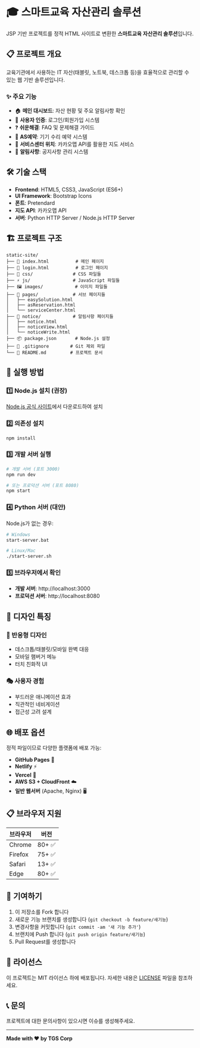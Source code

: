 # 🎓 스마트교육 자산관리 솔루션

JSP 기반 프로젝트를 정적 HTML 사이트로 변환한 **스마트교육 자산관리 솔루션**입니다.

## 📋 프로젝트 개요

교육기관에서 사용하는 IT 자산(태블릿, 노트북, 데스크톱 등)을 효율적으로 관리할 수 있는 웹 기반 솔루션입니다.

### ✨ 주요 기능

- 🏠 **메인 대시보드**: 자산 현황 및 주요 알림사항 확인
- 🔐 **사용자 인증**: 로그인/회원가입 시스템
- ❓ **쉬운해결**: FAQ 및 문제해결 가이드
- 🔧 **AS예약**: 기기 수리 예약 시스템
- 📍 **서비스센터 위치**: 카카오맵 API를 활용한 지도 서비스
- 📢 **알림사항**: 공지사항 관리 시스템

## 🛠 기술 스택

- **Frontend**: HTML5, CSS3, JavaScript (ES6+)
- **UI Framework**: Bootstrap Icons
- **폰트**: Pretendard
- **지도 API**: 카카오맵 API
- **서버**: Python HTTP Server / Node.js HTTP Server

## 🏗 프로젝트 구조

```
static-site/
├── 📄 index.html          # 메인 페이지
├── 🔐 login.html          # 로그인 페이지
├── 🎨 css/               # CSS 파일들
├── ⚡ js/                # JavaScript 파일들
├── 🖼️ images/            # 이미지 파일들
├── 📁 pages/             # 서브 페이지들
│   ├── easySolution.html
│   ├── asReservation.html
│   └── serviceCenter.html
├── 📢 notice/            # 알림사항 페이지들
│   ├── notice.html
│   ├── noticeView.html
│   └── noticeWrite.html
├── 📦 package.json       # Node.js 설정
├── 🐙 .gitignore        # Git 제외 파일
└── 📖 README.md         # 프로젝트 문서
```

## 🚀 실행 방법

### 1️⃣ Node.js 설치 (권장)
[Node.js 공식 사이트](https://nodejs.org/)에서 다운로드하여 설치

### 2️⃣ 의존성 설치
```bash
npm install
```

### 3️⃣ 개발 서버 실행
```bash
# 개발 서버 (포트 3000)
npm run dev

# 또는 프로덕션 서버 (포트 8080)
npm start
```

### 4️⃣ Python 서버 (대안)
Node.js가 없는 경우:
```bash
# Windows
start-server.bat

# Linux/Mac
./start-server.sh
```

### 5️⃣ 브라우저에서 확인
- **개발 서버**: http://localhost:3000
- **프로덕션 서버**: http://localhost:8080

## 🎨 디자인 특징

### 📱 반응형 디자인
- 데스크톱/태블릿/모바일 완벽 대응
- 모바일 햄버거 메뉴
- 터치 친화적 UI

### 🎭 사용자 경험
- 부드러운 애니메이션 효과
- 직관적인 네비게이션
- 접근성 고려 설계

## 🌐 배포 옵션

정적 파일이므로 다양한 플랫폼에 배포 가능:

- **GitHub Pages** 🐙
- **Netlify** ⚡
- **Vercel** 🔺
- **AWS S3 + CloudFront** ☁️
- **일반 웹서버** (Apache, Nginx) 🖥️

## 📋 브라우저 지원

| 브라우저 | 버전 |
|---------|------|
| Chrome | 80+ ✅ |
| Firefox | 75+ ✅ |
| Safari | 13+ ✅ |
| Edge | 80+ ✅ |

## 🤝 기여하기

1. 이 저장소를 Fork 합니다
2. 새로운 기능 브랜치를 생성합니다 (`git checkout -b feature/새기능`)
3. 변경사항을 커밋합니다 (`git commit -am '새 기능 추가'`)
4. 브랜치에 Push 합니다 (`git push origin feature/새기능`)
5. Pull Request를 생성합니다

## 📝 라이선스

이 프로젝트는 MIT 라이선스 하에 배포됩니다. 자세한 내용은 [LICENSE](LICENSE) 파일을 참조하세요.

## 📞 문의

프로젝트에 대한 문의사항이 있으시면 이슈를 생성해주세요.

---

**Made with ❤️ by TGS Corp** 